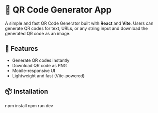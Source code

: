# 🔳 QR Code Generator App

A simple and fast QR Code Generator built with **React** and **Vite**. Users can generate QR codes for text, URLs, or any string input and download the generated QR code as an image.

## 🚀 Features

- Generate QR codes instantly
- Download QR code as PNG
- Mobile-responsive UI
- Lightweight and fast (Vite-powered)

## 📦 Installation

npm install
npm run dev
